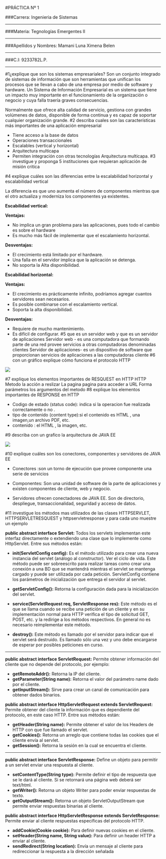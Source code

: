 #PRÁCTICA Nº 1

###Carrera: Ingenieria de Sistemas                        
______________________
###Materia: Tegnologías Emergentes II
______________________
###Apellidos y Nombres: Mamani Luna Ximena Belen
______________________
###C.I: 9233782L.P.
______________________

#1¿explique que son los sistemas empresariales?
Son un conjunto integrado de sistemas de información que son herramientas que unifican los procesos que se llevan a cabo de una empresa por medio de software y hardware.
Un Sistema de Información Empresarial es un sistema que tiene un
impacto muy importante en el funcionamiento de la organización o
negocio y cuya falla traería graves consecuencias.

Normalmente que ofrece alta calidad de servicio, gestiona con
grandes volúmenes de datos, disponible de forma continua y es
capaz de soportar cualquier organización grande.
#2 describa cuales son las características más importantes de una aplicación empresarial
- Tiene acceso a la base de datos 
- Operaciones transaccionales
- Escalables  (vertical y horizontal)
- Arquitectura multicapa
- Permiten integración con otras tecnologías
 Arquitectura multicapa.
#3 investigue y proponga 5 instituciones que requieran aplicación de misión critica

#4 explique cuáles son las diferencias entre la escalabilidad horizontal y escalabilidad vertical

La diferencia es que uno aumenta el número de componentes mientras que el otro actualiza y moderniza los componentes ya existentes.

**Escabilidad vertical:**

**Ventajas:**

   - No implica un gran problema para las aplicaciones, pues todo el cambio es sobre el hardware
   - Es mucho más fácil de implementar que el escalamiento horizontal.


**Desventajas:**

- El crecimiento está limitado por el hardware.
- Una falla en el servidor implica que la aplicación se detenga.
- No soporta la Alta disponibilidad.


**Escabilidad horizontal:**

**Ventajas:**


- El crecimiento es prácticamente infinito, podríamos agregar cuantos servidores sean necesarios.
- Es posible combinarse con el escalamiento vertical.
- Soporta la alta disponibilidad.


**Desventajas:**

- Requiere de mucho mantenimiento.
- Es difícil de configurar.
#5 que es un servidor web y que es un servidor de aplicaciones
Servidor web -  es una computadora que formando parte de una red provee servicios a otras computadoras denominadas clientes 
Servidor de aplicaciones-  es un dispositivo de software que proporcionan servicios de aplicaciones a las computadoras cliente
#6 con un gráfico explique cómo funciona el protocolo HTTP

![](https://huguidugui.files.wordpress.com/2013/10/peticion.png)


#7 explique los elementos importantes de RESQUEST en HTTP
HTTP Metodo la acción a reslizar
La pagina pagina para acceder a URL
Forma parámetros los argumentos del metodo
#8 explique los elementos importantes de RESPONSE en HTTP

- Codigo de estado (status code): indica si la operacion fue realizada correctamente o no .
- tipo de contenido (content type):si el contenido es HTML , una imagen,un archivo PDF, etc.
- contenido : el HTML , la imagen, etc.

#9 describa con un grafico la arquitectura de JAVA EE

![](https://image.slidesharecdn.com/jatunandjavaee-110905104600-phpapp02/95/desarrollo-de-aplicaciones-empresariales-con-java-ee-4-728.jpg?cb=1316098712)

#10 explique cuáles son los conectores, componentes y servidores de JAVA EE
- Conectores :son un torno de ejecución que provee componente una serie de servicios 

- Componentes: Son una unidad de software de la parte de aplicaciones y 
existen componentes de cliente, web y negocio.
- Servidores  ofrecen conectadores de JAVA EE. Son de directorio, despliegue, transaccionalidad, seguridad y acceso de datos.

#11 investigue los métodos mas utilizados de las clases HTTPSERVLET, HTTPSERVLETRESQUEST y httpservletresponse y para cada uno muestre un ejemplo



**public abstract interface Servlet:** Todos los servlets implementan este interfaz directamente o extendiendo una clase que lo implemente como HttpServlet. Entre sus métodos están:

- **init(ServletConfig config):** Es el método utilizado para crear una nueva instancia del servlet (análogo al constructor). Ver el ciclo de vida. Este método puede ser sobreescrito para realizar tareas como crear una conexión a una BD que se mantendrá mientras el servlet se mantenga cargado y puede ser utilizada por cada petición. ServletConfig contiene los parámetros de inicialización que entrega el servidor al servlet.
   
- **getServletConfig():** Retorna la configuración dada para la inicialización del servlet.
   
- **service(ServletRequest req, ServletResponse res):** Este método es el que se llama cuando se recibe una petición de un cliente y en su implementación normal para HTTP verifica el tipo de solicitud GET, POST, etc. y la redirige a los métodos respectivos. En general no es necesario reimplementar este método.
   
- **destroy():** Este método es llamado por el servidor para indicar que el servlet será destruido. Es llamado sólo una vez y uno debe encargarse de esperar por posibles peticiones en curso.


---------------------------------------------------------
**public abstract interface ServletRequest:** Permite obtener información del cliente que no depende del protocolo, por ejemplo:

- **getRemoteAddr():** Retorna la IP del cliente.
- **getParameter(String name):** Retorna el valor del parámetro name dado por el cliente.
- **getInputStream():** Sirve para crear un canal de comunicación para obtener dados binarios.

**public abstract interface HttpServletRequest extends ServletRequest:** Permite obtener del cliente la información que es dependiente del protocolo, en este caso HTTP. Entre sus métodos están:

- **getHeader(String name):** Permite obtener el valor de los Headers de HTTP con que fue llamado el servlet.
- **getCookies():** Retorna un arreglo que contiene todas las cookies que el cliente envía al servlet.
- **getSession():** Retorna la sesión en la cual se encuentra el cliente.

--------------------------------------------------------

**public abstract interface ServletResponse:** Define un objeto para permitir a un servlet enviar una respuesta al cliente.

- **setContentType(String type):** Permite definir el tipo de respuesta que se le dará al cliente. Si se retornará una página web deberá ser text/html.
- **getWriter():** Retorna un objeto Writer para poder enviar respuestas de texto.
- **getOutputStream():** Retorna un objeto ServletOutputStream que permite enviar respuestas binarias al cliente.

**public abstract interface HttpServletResponse extends ServletResponse:** Permite enviar al cliente respuestas específicas del protocolo HTTP.

- **addCookie(Cookie cookie):** Para definir nuevas cookies en el cliente.
- **setHeader(String name, String value):** Para definir un header HTTP a enviar al cliente.
- **sendRedirect(String location):** Envía un mensaje al cliente para redireccionar la respuesta a la dirección señalada
  

